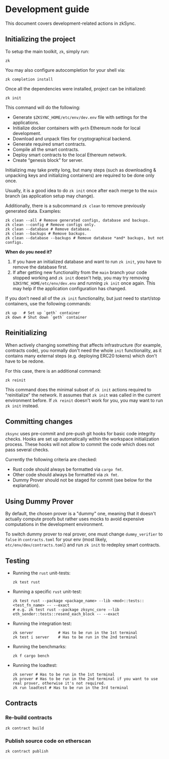 # Development guide

This document covers development-related actions in zkSync.

## Initializing the project

To setup the main toolkit, `zk`, simply run:

```
zk
```

You may also configure autocompletion for your shell via:

```
zk completion install
```

Once all the dependencies were installed, project can be initialized:

```
zk init
```

This command will do the following:

- Generate `$ZKSYNC_HOME/etc/env/dev.env` file with settings for the applications.
- Initialize docker containers with `geth` Ethereum node for local development.
- Download and unpack files for cryptographical backend.
- Generate required smart contracts.
- Compile all the smart contracts.
- Deploy smart contracts to the local Ethereum network.
- Create “genesis block” for server.

Initializing may take pretty long, but many steps (such as downloading & unpacking keys and initializing containers) are
required to be done only once.

Usually, it is a good idea to do `zk init` once after each merge to the `main` branch (as application setup may change).

Additionally, there is a subcommand `zk clean` to remove previously generated data. Examples:

```
zk clean --all # Remove generated configs, database and backups.
zk clean --config # Remove configs only.
zk clean --database # Remove database.
zk clean --backups # Remove backups.
zk clean --database --backups # Remove database *and* backups, but not configs.
```

**When do you need it?**

1. If you have an initialized database and want to run `zk init`, you have to remove the database first.
2. If after getting new functionality from the `main` branch your code stopped working and `zk init` doesn't help, you
   may try removing `$ZKSYNC_HOME/etc/env/dev.env` and running `zk init` once again. This may help if the application
   configuration has changed.

If you don’t need all of the `zk init` functionality, but just need to start/stop containers, use the following
commands:

```
zk up   # Set up `geth` container
zk down # Shut down `geth` container
```

## Reinitializing

When actively changing something that affects infrastructure (for example, contracts code), you normally don't need the
whole `init` functionality, as it contains many external steps (e.g. deploying ERC20 tokens) which don't have to be
redone.

For this case, there is an additional command:

```
zk reinit
```

This command does the minimal subset of `zk init` actions required to "reinitialize" the network. It assumes that
`zk init` was called in the current environment before. If `zk reinit` doesn't work for you, you may want to run
`zk init` instead.

## Committing changes

`zksync` uses pre-commit and pre-push git hooks for basic code integrity checks. Hooks are set up automatically within
the workspace initialization process. These hooks will not allow to commit the code which does not pass several checks.

Currently the following criteria are checked:

- Rust code should always be formatted via `cargo fmt`.
- Other code should always be formatted via `zk fmt`.
- Dummy Prover should not be staged for commit (see below for the explanation).

## Using Dummy Prover

By default, the chosen prover is a "dummy" one, meaning that it doesn't actually compute proofs but rather uses mocks to
avoid expensive computations in the development environment.

To switch dummy prover to real prover, one must change `dummy_verifier` to `false` in `contracts.toml` for your env
(most likely, `etc/env/dev/contracts.toml`) and run `zk init` to redeploy smart contracts.

## Testing

- Running the `rust` unit-tests:

  ```
  zk test rust
  ```

- Running a specific `rust` unit-test:

  ```
  zk test rust --package <package_name> --lib <mod>::tests::<test_fn_name> -- --exact
  # e.g. zk test rust --package zksync_core --lib eth_sender::tests::resend_each_block -- --exact
  ```

- Running the integration test:

  ```
  zk server           # Has to be run in the 1st terminal
  zk test i server    # Has to be run in the 2nd terminal
  ```

- Running the benchmarks:

  ```
  zk f cargo bench
  ```

- Running the loadtest:

  ```
  zk server # Has to be run in the 1st terminal
  zk prover # Has to be run in the 2nd terminal if you want to use real prover, otherwise it's not required.
  zk run loadtest # Has to be run in the 3rd terminal
  ```

## Contracts

### Re-build contracts

```
zk contract build
```

### Publish source code on etherscan

```
zk contract publish
```
